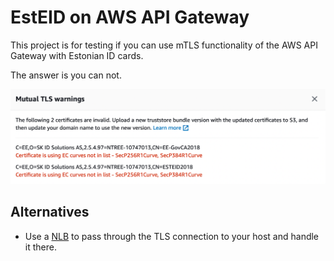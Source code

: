 # EstEID on AWS API Gateway

This project is for testing if you can use mTLS functionality of the AWS API Gateway with Estonian
ID cards.

The answer is you can not.

![AWS API Warning](images/warning.png?raw=true "AWS API Warning")

## Alternatives

- Use a [NLB](https://docs.aws.amazon.com/elasticloadbalancing/latest/network/introduction.html) to
  pass through the TLS connection to your host and handle it there.